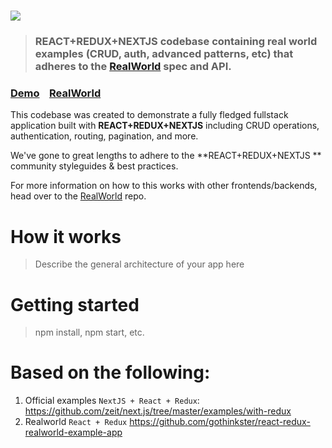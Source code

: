 # ![](https://i.imgur.com/eQQ5O8N.png)

> ### REACT+REDUX+NEXTJS codebase containing real world examples (CRUD, auth, advanced patterns, etc) that adheres to the [RealWorld](https://github.com/gothinkster/realworld) spec and API.

### [Demo](https://github.com/gothinkster/realworld)&nbsp;&nbsp;&nbsp;&nbsp;[RealWorld](https://github.com/gothinkster/realworld)

This codebase was created to demonstrate a fully fledged fullstack application built with **REACT+REDUX+NEXTJS** including CRUD operations, authentication, routing, pagination, and more.

We've gone to great lengths to adhere to the **REACT+REDUX+NEXTJS ** community styleguides & best practices.

For more information on how to this works with other frontends/backends, head over to the [RealWorld](https://github.com/gothinkster/realworld) repo.

# How it works

> Describe the general architecture of your app here

# Getting started

> npm install, npm start, etc.

# Based on the following:

1. Official examples `NextJS + React + Redux`: https://github.com/zeit/next.js/tree/master/examples/with-redux
2. Realworld `React + Redux` https://github.com/gothinkster/react-redux-realworld-example-app
